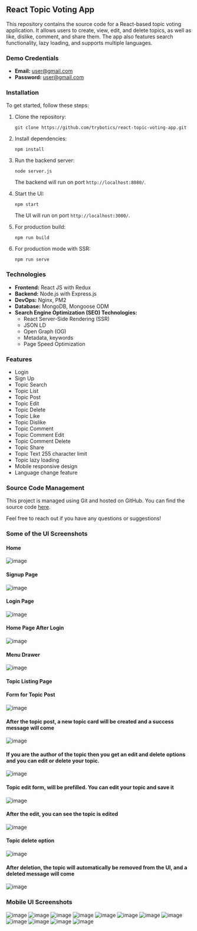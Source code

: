## React Topic Voting App

This repository contains the source code for a React-based topic voting application. It allows users to create, view, edit, and delete topics, as well as like, dislike, comment, and share them. The app also features search functionality, lazy loading, and supports multiple languages.

### Demo Credentials

- **Email:** user@gmail.com
- **Password:** user@gmail.com

### Installation

To get started, follow these steps:

1. Clone the repository:
    ```
    git clone https://github.com/trybotics/react-topic-voting-app.git
    ```

2. Install dependencies:
    ```
    npm install
    ```

3. Run the backend server:
    ```
    node server.js
    ```
   The backend will run on port `http://localhost:8080/`.

4. Start the UI:
    ```
    npm start
    ```
   The UI will run on port `http://localhost:3000/`.

5. For production build:
    ```
    npm run build
    ```

6. For production mode with SSR:
    ```
    npm run serve
    ```

### Technologies

- **Frontend:** React JS with Redux
- **Backend:** Node.js with Express.js
- **DevOps:** Nginx, PM2
- **Database:** MongoDB, Mongoose ODM
- **Search Engine Optimization (SEO) Technologies:**
    - React Server-Side Rendering (SSR)
    - JSON LD
    - Open Graph (OG)
    - Metadata, keywords
    - Page Speed Optimization

### Features

- Login
- Sign Up
- Topic Search
- Topic List
- Topic Post
- Topic Edit
- Topic Delete
- Topic Like
- Topic Dislike
- Topic Comment
- Topic Comment Edit
- Topic Comment Delete
- Topic Share
- Topic Text 255 character limit
- Topic lazy loading
- Mobile responsive design
- Language change feature

### Source Code Management

This project is managed using Git and hosted on GitHub. You can find the source code [here](https://github.com/trybotics/react-topic-voting-app).

Feel free to reach out if you have any questions or suggestions!

### Some of the UI Screenshots

#### Home 
![image](https://github.com/trybotics/react-topic-voting-app/assets/22857102/5b62600e-1228-4e25-8721-4a3bc7da0316)

#### Signup Page
![image](https://github.com/trybotics/react-topic-voting-app/assets/22857102/4bfaa677-b0ae-453b-9b92-012da2d8007d)

#### Login Page
![image](https://github.com/trybotics/react-topic-voting-app/assets/22857102/ecba6033-9251-4be7-84e1-80616f66af9e)

#### Home Page After Login
![image](https://github.com/trybotics/react-topic-voting-app/assets/22857102/4f41c535-d4fe-4c24-a33f-d9e9daeca955)

#### Menu Drawer
![image](https://github.com/trybotics/react-topic-voting-app/assets/22857102/6ae618fe-98bc-4974-946d-75adc8a71576)

#### Topic Listing Page

#### Form for Topic Post
![image](https://github.com/trybotics/react-topic-voting-app/assets/22857102/4ec5476a-3f8f-49dd-8a9a-51e1e94835bb)

#### After the topic post, a new topic card will be created and a success message will come
![image](https://github.com/trybotics/react-topic-voting-app/assets/22857102/232db277-8007-4e31-8a23-f925fa471c71)

#### If you are the author of the topic then you get an edit and delete options and you can edit or delete your topic.
![image](https://github.com/trybotics/react-topic-voting-app/assets/22857102/e7daa00d-5a8f-4b2d-aad9-539c2abadb13)

#### Topic edit form, will be prefilled. You can edit your topic and save it
![image](https://github.com/trybotics/react-topic-voting-app/assets/22857102/7fa24153-ba93-49b0-8694-8756de7151ae)

#### After the edit, you can see the topic is edited
![image](https://github.com/trybotics/react-topic-voting-app/assets/22857102/1f704590-7b7a-43cd-a641-929b0302ff4a)

#### Topic delete option
![image](https://github.com/trybotics/react-topic-voting-app/assets/22857102/6b51309e-59d7-4dae-94a8-42a670fa7fce)

#### After deletion, the topic will automatically be removed from the UI, and a deleted message will come
![image](https://github.com/trybotics/react-topic-voting-app/assets/22857102/8aa3b5c7-9851-4246-8478-532a815bd315)

### Mobile UI Screenshots
![image](https://github.com/trybotics/react-topic-voting-app/assets/22857102/a17cc190-995c-4c8e-9424-0fe8fb71fc36) ![image](https://github.com/trybotics/react-topic-voting-app/assets/22857102/2c485ebf-a3d4-465a-9624-799550a5d073)
![image](https://github.com/trybotics/react-topic-voting-app/assets/22857102/e9a7b0ca-700a-4590-8a85-48d52f4b794d) ![image](https://github.com/trybotics/react-topic-voting-app/assets/22857102/33d91cee-4e16-4b44-af2d-0b7a3961296a)
![image](https://github.com/trybotics/react-topic-voting-app/assets/22857102/69946527-8b29-425a-8056-dc12cae0694b) ![image](https://github.com/trybotics/react-topic-voting-app/assets/22857102/b92be99f-07ec-4178-87b8-eeb97b8c1097)
![image](https://github.com/trybotics/react-topic-voting-app/assets/22857102/4cc9453e-a6f0-49d5-ad38-dfedfb17e368) ![image](https://github.com/trybotics/react-topic-voting-app/assets/22857102/3e08d605-7593-4b05-ae17-bebfd5edb3fa)
![image](https://github.com/trybotics/react-topic-voting-app/assets/22857102/f6f66f53-7f94-408c-be08-7937a24c4efc) ![image](https://github.com/trybotics/react-topic-voting-app/assets/22857102/f066fae0-5b60-4e7f-b1cb-5ed7e70f4134)
![image](https://github.com/trybotics/react-topic-voting-app/assets/22857102/a327002e-4af6-4d7c-bb22-63d08085f662) ![image](https://github.com/trybotics/react-topic-voting-app/assets/22857102/95454b99-b2d8-4b66-a9e0-50e91faad18f)
